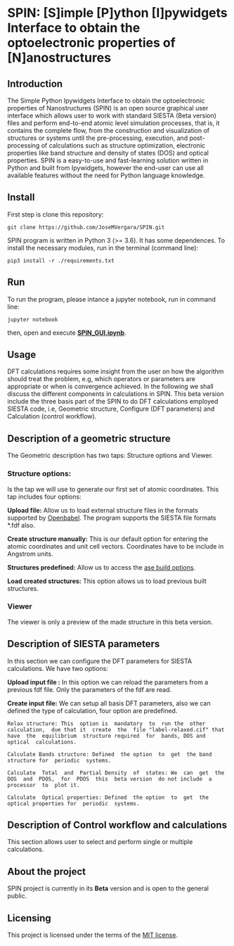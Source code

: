 # SPIN: [S]imple [P]ython [I]pywidgets Interface to obtain the optoelectronic properties of [N]anostructures

## Introduction

The Simple Python Ipywidgets Interface to obtain the optoelectronic properties of Nanostructures (SPIN) is an open source graphical user interface which allows user to work with standard SIESTA (Beta version) files and perform end-to-end atomic level simulation processes, that is, it contains the complete flow, from the construction and visualization of structures or systems until the pre-processing, execution, and post-processing of calculations such as structure optimization, electronic properties like band structure and density of states (DOS) and optical properties. SPIN is a easy-to-use and fast-learning solution written in Python and built from Ipywidgets, however the end-user can use all available features without the need for Python language knowledge.

## Install

First step is clone this repository:

    git clone https://github.com/JoseMVergara/SPIN.git

SPIN program is written in Python 3 (>= 3.6). It has  some dependences. To install the necessary modules, run in the terminal (command line):

    pip3 install -r ./requirements.txt

## Run

To run the program, please intance a jupyter notebook, run in command line:

    jupyter notebook

then, open and execute [__SPIN_GUI.ipynb__](https://github.com/JoseMVergara/SPIN/blob/main/SPIN-GUI.ipynb).

## Usage

 DFT calculations requires some insight from the user on how the algorithm should treat the problem, e.g, which operators or parameters are appropriate or when is convergence achieved. In the following we shall discuss the different components in calculations in SPIN. This beta version include  the  three  basis  part  of  the SPIN to  do  DFT  calculations employed SIESTA  code, i.e,  Geometric structure, Configure (DFT  parameters) and Calculation (control workflow).

## Description of a geometric structure

The Geometric description has two taps: Structure options and Viewer.

### Structure options:
 Is the tap we will use to generate our first set of atomic coordinates. This tap includes four options:

__Upload file:__ Allow us to load external structure files in the formats supported by [Openbabel](https://open-babel.readthedocs.io/en/latest/FileFormats/Overview.html). The program supports the SIESTA file formats *.fdf also.

__Create structure manually:__ This is our default option for entering the atomic coordinates and unit cell vectors. Coordinates have to be include in Angstrom units.

__Structures predefined:__ Allow us to access the [ase build options](https://wiki.fysik.dtu.dk/ase/ase/build/build.html).

__Load created structures:__ This option allows us to load previous built structures.


### Viewer

The viewer is only a preview of the made structure in this beta version.

## Description of  SIESTA  parameters

In this  section  we  can  configure  the DFT parameters  for  SIESTA  calculations. We have  two  options:


__Upload input file :__ In this  option  we  can  reload the  parameters  from  a previous fdf file.  Only  the parameters of the fdf  are  read.

__Create  input file:__ We  can  setup  all  basis  DFT  parameters,  also we  can  defined the  type  of  calculation,  four option  are  predefined.

    Relax structure: This  option is  mandatory  to  run the  other  calculation,  due that it  create  the  file "label-relaxed.cif" that have  the  equilibrium  structure required  for  bands, DOS and  optical  calculations.

    Calculate Bands structure: Defined  the option  to  get  the band structure for  periodic  systems.

    Calculate  Total  and  Partial Density  of  states: We  can  get  the  DOS  and  PDOS,  for  PDOS  this  beta version  do not include  a  processor  to  plot it.

    Calculate  Optical properties: Defined  the option  to  get  the optical properties for  periodic  systems.


## Description of Control workflow and calculations

This section allows user to select and perform single or multiple calculations.

## About the project

SPIN project is currently in its __Beta__ version and is open to the general public.

## Licensing
This project is licensed under the terms of the [MIT license](https://opensource.org/licenses/MIT).